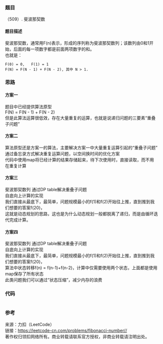 ### 题目

（509）. 斐波那契数

#### 题目描述

斐波那契数，通常用F(n)表示，形成的序列称为斐波那契数列；该数列由0和1开始，后面的每一项数字都是前面两项数字的和。  
也就是：

```golang
F(0) = 0,   F(1) = 1
F(N) = F(N - 1) + F(N - 2), 其中 N > 1.
```

### 思路

#### 方案一

题目中已经提供算法原型  
F(N) = F(N - 1) + F(N - 2)  
但是此算法运算很低效，存在大量重复的运算，也就是说递归问题的三要素“重叠子问题”

#### 方案二

算法原型还是方案一的算法，主要解决方案一中大量重复运算引起的“重叠子问题”  
通过备忘录方式解决重复运算问题，以空间换时间的优化方案  
代码中使用map将已经计算的结果存储起来，待下次使用时，直接读取，而不用在重复计算

#### 方案三

斐波那契数列 通过DP table解决重叠子问题  
自底向上计算的实现  
我们直接从最底下，最简单，问题规模最小的f(1)和f(2)开始往上推，直到推到我们想要的答案f(20)，  
这就是动态规划的思路，这也是为什么动态规划一般都脱离了递归，而是由循环迭代完成计算。  

#### 方案四

斐波那契数列 通过DP table解决重叠子问题  
自底向上计算的实现  
我们直接从最底下，最简单，问题规模最小的f(1)和f(2)开始往上推，直到推到我们想要的答案f(20)，  
算法中状态转移f(n) = f(n-1)+f(n-2)，计算中仅需要使用两个状态，上面都是使用map保存了所有状态  
此类问题我们可以通过“状态压缩”，减少内存的浪费  

### 代码

```golang

```

### 参考

来源：力扣（LeetCode）  
链接：<https://leetcode-cn.com/problems/fibonacci-number//>  
著作权归领扣网络所有。商业转载请联系官方授权，非商业转载请注明出处。
